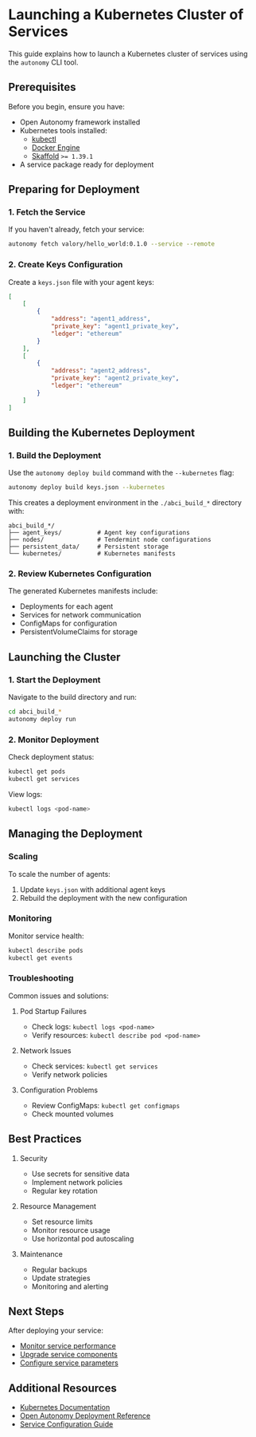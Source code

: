 # Launching a Kubernetes Cluster of Services

This guide explains how to launch a Kubernetes cluster of services using the `autonomy` CLI tool.

## Prerequisites

Before you begin, ensure you have:
- Open Autonomy framework installed
- Kubernetes tools installed:
  - [kubectl](https://kubernetes.io/docs/tasks/tools/)
  - [Docker Engine](https://docs.docker.com/engine/install/)
  - [Skaffold](https://skaffold.dev/docs/install/#standalone-binary) `>= 1.39.1`
- A service package ready for deployment

## Preparing for Deployment

### 1. Fetch the Service

If you haven't already, fetch your service:
```bash
autonomy fetch valory/hello_world:0.1.0 --service --remote
```

### 2. Create Keys Configuration

Create a `keys.json` file with your agent keys:
```json
[
    [
        {
            "address": "agent1_address",
            "private_key": "agent1_private_key",
            "ledger": "ethereum"
        }
    ],
    [
        {
            "address": "agent2_address",
            "private_key": "agent2_private_key",
            "ledger": "ethereum"
        }
    ]
]
```

## Building the Kubernetes Deployment

### 1. Build the Deployment

Use the `autonomy deploy build` command with the `--kubernetes` flag:
```bash
autonomy deploy build keys.json --kubernetes
```

This creates a deployment environment in the `./abci_build_*` directory with:
```
abci_build_*/
├── agent_keys/          # Agent key configurations
├── nodes/               # Tendermint node configurations
├── persistent_data/     # Persistent storage
└── kubernetes/          # Kubernetes manifests
```

### 2. Review Kubernetes Configuration

The generated Kubernetes manifests include:
- Deployments for each agent
- Services for network communication
- ConfigMaps for configuration
- PersistentVolumeClaims for storage

## Launching the Cluster

### 1. Start the Deployment

Navigate to the build directory and run:
```bash
cd abci_build_*
autonomy deploy run
```


### 2. Monitor Deployment

Check deployment status:
```bash
kubectl get pods
kubectl get services
```

View logs:
```bash
kubectl logs <pod-name>
```

## Managing the Deployment

### Scaling

To scale the number of agents:
1. Update `keys.json` with additional agent keys
2. Rebuild the deployment with the new configuration

### Monitoring

Monitor service health:
```bash
kubectl describe pods
kubectl get events
```

### Troubleshooting

Common issues and solutions:

1. Pod Startup Failures
   - Check logs: `kubectl logs <pod-name>`
   - Verify resources: `kubectl describe pod <pod-name>`

2. Network Issues
   - Check services: `kubectl get services`
   - Verify network policies

3. Configuration Problems
   - Review ConfigMaps: `kubectl get configmaps`
   - Check mounted volumes

## Best Practices

1. Security
   - Use secrets for sensitive data
   - Implement network policies
   - Regular key rotation

2. Resource Management
   - Set resource limits
   - Monitor resource usage
   - Use horizontal pod autoscaling

3. Maintenance
   - Regular backups
   - Update strategies
   - Monitoring and alerting

## Next Steps

After deploying your service:
- [Monitor service performance](../../guides/deploy_service.md#monitoring)
- [Upgrade service components](../../guides/bumping_services.md)
- [Configure service parameters](../../configure_service/service_configuration_file.md)

## Additional Resources

- [Kubernetes Documentation](https://kubernetes.io/docs/)
- [Open Autonomy Deployment Reference](../../api/cli/deploy.md)
- [Service Configuration Guide](../../configure_service/service_configuration_file.md)
